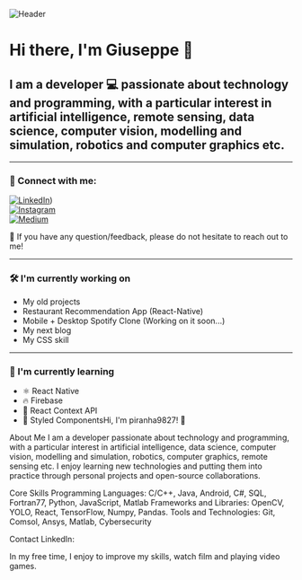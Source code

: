 ![Header](https://your-image-url.com/header-image.png)

# Hi there, I'm Giuseppe 👋


## I am a developer 💻 passionate about technology and programming, with a particular interest in artificial intelligence, remote sensing, data science, computer vision, modelling and simulation, robotics and computer graphics etc.
---

### 🤝 Connect with me:

[![LinkedIn](https://img.shields.io/badge/LinkedIn-blue?style=for-the-badge&logo=linkedin)](https://it.linkedin.com/in/ciro-giuseppe-riccardi-73b421305?))  
[![Instagram](https://img.shields.io/badge/Instagram-E4405F?style=for-the-badge&logo=instagram&logoColor=white)](https://instagram.com)  
[![Medium](https://img.shields.io/badge/Medium-000000?style=for-the-badge&logo=medium&logoColor=white)](https://medium.com)

💬 If you have any question/feedback, please do not hesitate to reach out to me!

---

### 🛠️ I'm currently working on

- My old projects  
- Restaurant Recommendation App (React-Native)  
- Mobile + Desktop Spotify Clone (Working on it soon...)  
- My next blog  
- My CSS skill

---

### 🌱 I'm currently learning

- ⚛️ React Native  
- 🔥 Firebase  
- 🧠 React Context API  
- 💅 Styled ComponentsHi, I'm piranha9827! 👋

About Me
I am a developer passionate about technology and programming, with a particular interest in artificial intelligence, data science, computer vision, modelling and simulation, robotics, computer graphics, remote sensing etc. 
I enjoy learning new technologies and putting them into practice through personal projects and open-source collaborations.

Core Skills
Programming Languages: C/C++, Java, Android, C#, SQL, Fortran77, Python, JavaScript, Matlab
Frameworks and Libraries: OpenCV, YOLO, React, TensorFlow, Numpy, Pandas. 
Tools and Technologies: Git, Comsol, Ansys, Matlab, Cybersecurity

Contact
LinkedIn: 

In my free time, I enjoy to improve my skills, watch film and playing video games.
